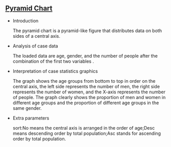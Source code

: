 ## [Pyramid Chart](/basic/pyramid-chart)

- Introduction

  The pyramid chart is a pyramid-like figure that distributes data on both sides of a central axis.

- Analysis of case data

  The loaded data are age, gender, and the number of people after the combination of the first two variables .

- Interpretation of case statistics graphics

  The graph shows the age groups from bottom to top in order on the central axis, the left side represents the number of
  men, the right side represents the number of women, and the X-axis represents the number of people. The graph clearly
  shows the proportion of men and women in different age groups and the proportion of different age groups in the same
  gender.

- Extra parameters

  sort:No means the central axis is arranged in the order of age;Desc means descending order by total population;Asc
  stands for ascending order by total population.

